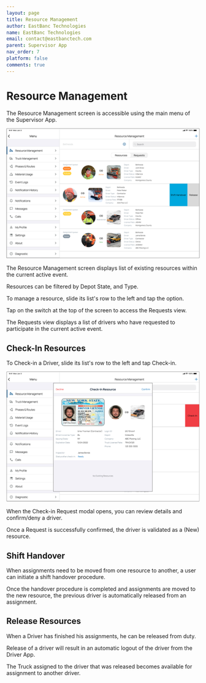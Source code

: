 ```yaml
---
layout: page
title: Resource Management
author: EastBanc Technologies
name: EastBanc Technologies
email: contact@eastbanctech.com
parent: Supervisor App
nav_order: 7
platform: false
comments: true
---
```


# Resource Management

The Resource Management screen is accessible using the main menu of the Supervisor App.

<img src="images/supervisor/sa-resource-management/resource-management-view.png" class="ios width-xl" data-lightbox="1" />

The Resource Management screen displays list of existing resources within the current active event.

Resources can be filtered by Depot State, and Type.

To manage a resource, slide its list's row to the left and tap the option.

Tap on the switch at the top of the screen to access the Requests view.

The Requests view displays a list of drivers who have requested to participate in the current active event.

## Check-In Resources

To Check-in a Driver, slide its list's row to the left and tap Check-in.

<img src="images/supervisor/sa-resource-management/checkin-modal.png" class="ios width-xl" data-lightbox="2" />

When the Check-in Request modal opens, you can review details and confirm/deny a driver.

Once a Request is successfully confirmed, the driver is validated as a (New) resource.


## Shift Handover

When assignments need to be moved from one resource to another, a user can initiate a shift handover procedure.

Once the handover procedure is completed and assignments are moved to the new resource, the previous driver is automatically released from an assignment.


## Release Resources

When a Driver has finished his assignments, he can be released from duty.

Release of a driver will result in an automatic logout of the driver from the Driver App.

The Truck assigned to the driver that was released becomes available for assignment to another driver.
